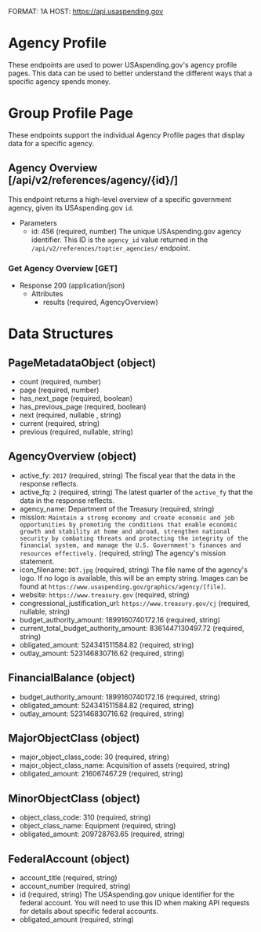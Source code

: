 FORMAT: 1A
HOST: https://api.usaspending.gov

# Agency Profile

These endpoints are used to power USAspending.gov's agency profile pages. This data can be used to better understand the different ways that a specific agency spends money.

# Group Profile Page

These endpoints support the individual Agency Profile pages that display data for a specific agency.

## Agency Overview [/api/v2/references/agency/{id}/]

This endpoint returns a high-level overview of a specific government agency, given its USAspending.gov `id`.

+ Parameters
    + id: 456 (required, number)
        The unique USAspending.gov agency identifier. This ID is the `agency_id` value returned in the `/api/v2/references/toptier_agencies/` endpoint.

### Get Agency Overview [GET]

+ Response 200 (application/json)
    + Attributes
        + results (required, AgencyOverview)

# Data Structures

## PageMetadataObject (object)
+ count (required, number)
+ page (required, number)
+ has_next_page (required, boolean)
+ has_previous_page (required, boolean)
+ next (required, nullable , string)
+ current (required, string)
+ previous (required, nullable, string)

## AgencyOverview (object)
+ active_fy: `2017` (required, string)
    The fiscal year that the data in the response reflects.
+ active_fq: `2` (required, string)
    The latest quarter of the `active_fy` that the data in the response reflects.
+ agency_name: Department of the Treasury (required, string)
+ mission: `Maintain a strong economy and create economic and job opportunities by promoting the conditions that enable economic growth and stability at home and abroad, strengthen national security by combating threats and protecting the integrity of the financial system, and manage the U.S. Government's finances and resources effectively.` (required, string)
    The agency's mission statement.
+ icon_filename: `DOT.jpg` (required, string)
    The file name of the agency's logo. If no logo is available, this will be an empty string. Images can be found at `https://www.usaspending.gov/graphics/agency/[file]`.
+ website: `https://www.treasury.gov` (required, string)
+ congressional_justification_url: `https://www.treasury.gov/cj` (required, nullable, string)
+ budget_authority_amount: 1899160740172.16 (required, string)
+ current_total_budget_authority_amount: 8361447130497.72 (required, string)
+ obligated_amount: 524341511584.82 (required, string)
+ outlay_amount: 523146830716.62 (required, string)

## FinancialBalance (object)
+ budget_authority_amount: 1899160740172.16 (required, string)
+ obligated_amount: 524341511584.82 (required, string)
+ outlay_amount: 523146830716.62 (required, string)


## MajorObjectClass (object)
+ major_object_class_code: 30 (required, string)
+ major_object_class_name: Acquisition of assets (required, string)
+ obligated_amount: 216067467.29 (required, string)

## MinorObjectClass (object)
+ object_class_code: 310 (required, string)
+ object_class_name: Equipment (required, string)
+ obligated_amount: 209728763.65 (required, string)

## FederalAccount (object)
+ account_title (required, string)
+ account_number (required, string)
+ id (required, string)
    The USAspending.gov unique identifier for the federal account. You will need to use this ID when making API requests for details about specific federal accounts.
+ obligated_amount (required, string)
